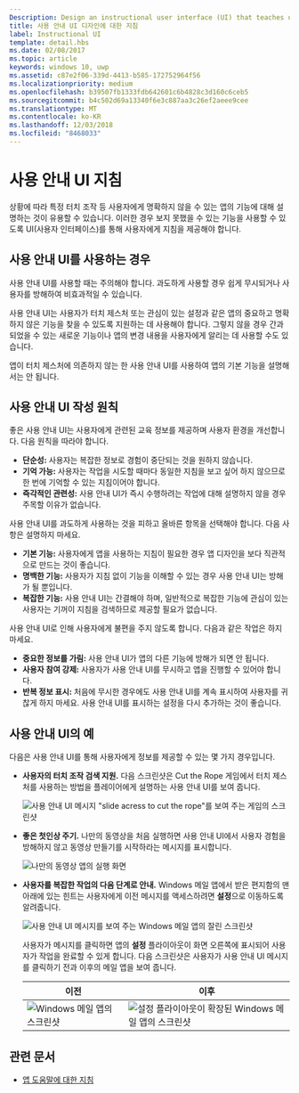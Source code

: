 ```yaml
---
Description: Design an instructional user interface (UI) that teaches users how to work with your UWP app.
title: 사용 안내 UI 디자인에 대한 지침
label: Instructional UI
template: detail.hbs
ms.date: 02/08/2017
ms.topic: article
keywords: windows 10, uwp
ms.assetid: c87e2f06-339d-4413-b585-172752964f56
ms.localizationpriority: medium
ms.openlocfilehash: b39507fb1333fdb642601c6b4828c3d160c6ceb5
ms.sourcegitcommit: b4c502d69a13340f6e3c887aa3c26ef2aeee9cee
ms.translationtype: MT
ms.contentlocale: ko-KR
ms.lasthandoff: 12/03/2018
ms.locfileid: "8468033"
---
```

# <a name="instructional-ui-guidelines"></a>사용 안내 UI 지침



상황에 따라 특정 터치 조작 등 사용자에게 명확하지 않을 수 있는 앱의 기능에 대해 설명하는 것이 유용할 수 있습니다. 이러한 경우 보지 못했을 수 있는 기능을 사용할 수 있도록 UI(사용자 인터페이스)를 통해 사용자에게 지침을 제공해야 합니다.

## <a name="when-to-use-instructional-ui"></a>사용 안내 UI를 사용하는 경우

사용 안내 UI를 사용할 때는 주의해야 합니다. 과도하게 사용할 경우 쉽게 무시되거나 사용자를 방해하여 비효과적일 수 있습니다.

사용 안내 UI는 사용자가 터치 제스처 또는 관심이 있는 설정과 같은 앱의 중요하고 명확하지 않은 기능을 찾을 수 있도록 지원하는 데 사용해야 합니다. 그렇지 않을 경우 간과되었을 수 있는 새로운 기능이나 앱의 변경 내용을 사용자에게 알리는 데 사용할 수도 있습니다.

앱이 터치 제스처에 의존하지 않는 한 사용 안내 UI를 사용하여 앱의 기본 기능을 설명해서는 안 됩니다.

## <a name="principles-of-writing-instructional-ui"></a>사용 안내 UI 작성 원칙

좋은 사용 안내 UI는 사용자에게 관련된 교육 정보를 제공하며 사용자 환경을 개선합니다. 다음 원칙을 따라야 합니다.

-   **단순성:** 사용자는 복잡한 정보로 경험이 중단되는 것을 원하지 않습니다.
-   **기억 가능:** 사용자는 작업을 시도할 때마다 동일한 지침을 보고 싶어 하지 않으므로 한 번에 기억할 수 있는 지침이어야 합니다.
-   **즉각적인 관련성:** 사용 안내 UI가 즉시 수행하려는 작업에 대해 설명하지 않을 경우 주목할 이유가 없습니다.

사용 안내 UI를 과도하게 사용하는 것을 피하고 올바른 항목을 선택해야 합니다. 다음 사항은 설명하지 마세요.

-   **기본 기능:** 사용자에게 앱을 사용하는 지침이 필요한 경우 앱 디자인을 보다 직관적으로 만드는 것이 좋습니다.
-   **명백한 기능:** 사용자가 지침 없이 기능을 이해할 수 있는 경우 사용 안내 UI는 방해가 될 뿐입니다.
-   **복잡한 기능:** 사용 안내 UI는 간결해야 하며, 일반적으로 복잡한 기능에 관심이 있는 사용자는 기꺼이 지침을 검색하므로 제공할 필요가 없습니다.

사용 안내 UI로 인해 사용자에게 불편을 주지 않도록 합니다. 다음과 같은 작업은 하지 마세요.

-   **중요한 정보를 가림:** 사용 안내 UI가 앱의 다른 기능에 방해가 되면 안 됩니다.
-   **사용자 참여 강제:** 사용자가 사용 안내 UI를 무시하고 앱을 진행할 수 있어야 합니다.
-   **반복 정보 표시:** 처음에 무시한 경우에도 사용 안내 UI를 계속 표시하여 사용자를 귀찮게 하지 마세요. 사용 안내 UI를 표시하는 설정을 다시 추가하는 것이 좋습니다.

## <a name="examples-of-instructional-ui"></a>사용 안내 UI의 예

다음은 사용 안내 UI를 통해 사용자에게 정보를 제공할 수 있는 몇 가지 경우입니다.

-   **사용자의 터치 조작 검색 지원.** 다음 스크린샷은 Cut the Rope 게임에서 터치 제스처를 사용하는 방법을 플레이어에게 설명하는 사용 안내 UI를 보여 줍니다.

    ![사용 안내 UI 메시지 "slide acress to cut the rope"를 보여 주는 게임의 스크린샷](images/in-game-controls-3.png)

-   **좋은 첫인상 주기.** 나만의 동영상을 처음 실행하면 사용 안내 UI에서 사용자 경험을 방해하지 않고 동영상 만들기를 시작하라는 메시지를 표시합니다.

    ![나만의 동영상 앱의 실행 화면](images/instructional-ui-movie.png)

-   **사용자를 복잡한 작업의 다음 단계로 안내.** Windows 메일 앱에서 받은 편지함의 맨 아래에 있는 힌트는 사용자에게 이전 메시지를 액세스하려면 **설정**으로 이동하도록 알려줍니다.

    ![사용 안내 UI 메시지를 보여 주는 Windows 메일 앱의 잘린 스크린샷](images/instructional-ui-mail-inbox.png)

    사용자가 메시지를 클릭하면 앱의 **설정** 플라이아웃이 화면 오른쪽에 표시되어 사용자가 작업을 완료할 수 있게 합니다. 다음 스크린샷은 사용자가 사용 안내 UI 메시지를 클릭하기 전과 이후의 메일 앱을 보여 줍니다.

    | 이전                                                               | 이후                                                                                                        |
    |----------------------------------------------------------------------|--------------------------------------------------------------------------------------------------------------|
    | ![Windows 메일 앱의 스크린샷](images/instructional-ui-mail.png) | ![설정 플라이아웃이 확장된 Windows 메일 앱의 스크린샷](images/instructional-ui-mail-flyout.png) |

## <a name="related-articles"></a>관련 문서

* [앱 도움말에 대한 지침](guidelines-for-app-help.md)
